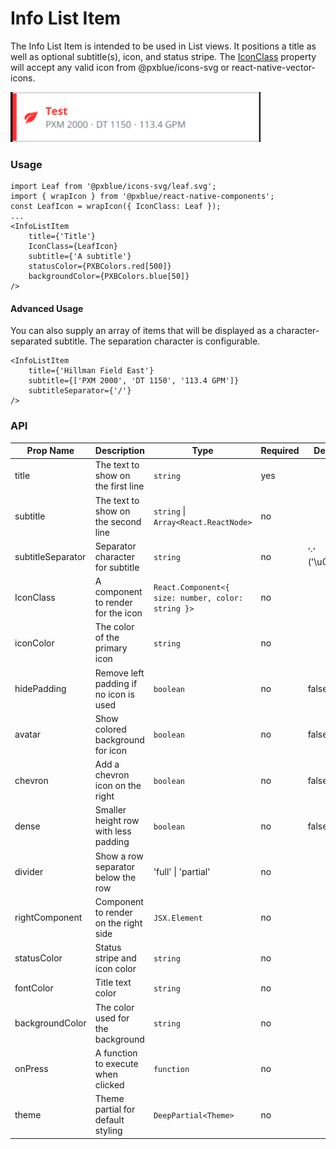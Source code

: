 # Info List Item
The Info List Item is intended to be used in List views. It positions a title as well as optional subtitle(s), icon, and status stripe. The [IconClass](./iconWrapper.md) property will accept any valid icon from @pxblue/icons-svg or react-native-vector-icons.

<img width="400" alt="Info List Item component" src="./images/infoListItem.png">

### Usage
```
import Leaf from '@pxblue/icons-svg/leaf.svg';
import { wrapIcon } from '@pxblue/react-native-components';
const LeafIcon = wrapIcon({ IconClass: Leaf });
...
<InfoListItem
    title={'Title'}
    IconClass={LeafIcon}
    subtitle={'A subtitle'}
    statusColor={PXBColors.red[500]}
    backgroundColor={PXBColors.blue[50]}
/>
```
#### Advanced Usage
You can also supply an array of items that will be displayed as a character-separated subtitle. The separation character is configurable.

```
<InfoListItem
    title={'Hillman Field East'}
    subtitle={['PXM 2000', 'DT 1150', '113.4 GPM']}
    subtitleSeparator={'/'}
/>
```

### API
| Prop Name         | Description                             | Type                                               | Required | Default             | Examples                                |
|-------------------|-----------------------------------------|----------------------------------------------------|----------|---------------------|-----------------------------------------|
| title             | The text to show on the first line      | `string`                                           | yes      |                     | 123, 'on'                               |
| subtitle          | The text to show on the second line     | `string` &vert; `Array<React.ReactNode>`           | no       |                     | 'Subtitle', ['one', 'two', <LeafIcon/>] |
| subtitleSeparator | Separator character for subtitle        | `string`                                           | no       | '·' ('\u00B7')      | '-', '/'                                |
| IconClass         | A component to render for the icon      | `React.Component<{ size: number, color: string }>` | no       |                     | `WrappedLeaf`                           |
| iconColor         | The color of the primary icon           | `string`                                           | no       |                     | 'red'                                   |
| hidePadding       | Remove left padding if no icon is used  | `boolean`                                          | no       | false               |                                         |
| avatar            | Show colored background for icon        | `boolean`                                          | no       | false               |                                         |
| chevron           | Add a chevron icon on the right         | `boolean`                                          | no       | false               |                                         |
| dense             | Smaller height row with less padding    | `boolean`                                          | no       | false               |                                         |
| divider           | Show a row separator below the row      | 'full' &vert; 'partial'                            | no       |                     |                                         |
| rightComponent    | Component to render on the right side   | `JSX.Element`                                      | no       |                     | `<ChannelValue/>`                       |
| statusColor       | Status stripe and icon color            | `string`                                           | no       |                     | '#ff3333', 'orange'                     |
| fontColor         | Title text color                        | `string`                                           | no       |                     | '#ff3333', 'orange'                     |
| backgroundColor   | The color used for the background       | `string`                                           | no       |                     | 'white', 'blue'                         |
| onPress           | A function to execute when clicked      | `function`                                         | no       |                     | `() => console.log('pressed')`          |
| theme             | Theme partial for default styling       | `DeepPartial<Theme>`                               | no       |                     | { colors: { text: 'green' } }           |
